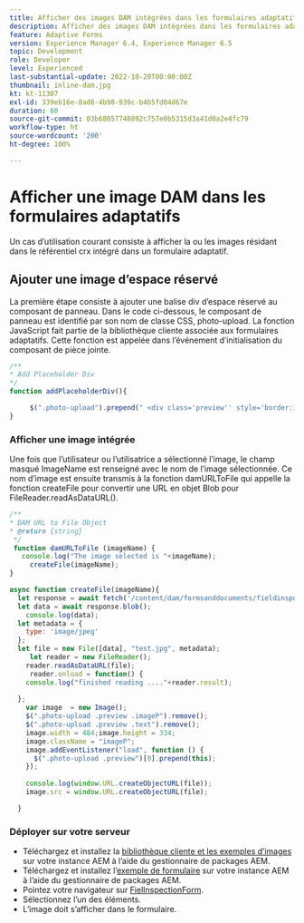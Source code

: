 ```yaml
---
title: Afficher des images DAM intégrées dans les formulaires adaptatifs
description: Afficher des images DAM intégrées dans les formulaires adaptatifs
feature: Adaptive Forms
version: Experience Manager 6.4, Experience Manager 6.5
topic: Development
role: Developer
level: Experienced
last-substantial-update: 2022-10-20T00:00:00Z
thumbnail: inline-dam.jpg
kt: kt-11307
exl-id: 339eb16e-8ad8-4b98-939c-b4b5fd04d67e
duration: 60
source-git-commit: 03b68057748892c757e0b5315d3a41d0a2e4fc79
workflow-type: ht
source-wordcount: '200'
ht-degree: 100%

---
```


# Afficher une image DAM dans les formulaires adaptatifs

Un cas d’utilisation courant consiste à afficher la ou les images résidant dans le référentiel crx intégré dans un formulaire adaptatif.

## Ajouter une image d’espace réservé

La première étape consiste à ajouter une balise div d’espace réservé au composant de panneau. Dans le code ci-dessous, le composant de panneau est identifié par son nom de classe CSS, photo-upload. La fonction JavaScript fait partie de la bibliothèque cliente associée aux formulaires adaptatifs. Cette fonction est appelée dans l’événement d’initialisation du composant de pièce jointe.

```javascript
/**
* Add Placeholder Div
*/
function addPlaceholderDiv(){

     $(".photo-upload").prepend(" <div class='preview'' style='border:1px dotted;height:225px;width:175px;text-align:center'><br><br><div class='text'>The Image will appear here</div></div><br>");
}
```

### Afficher une image intégrée

Une fois que l’utilisateur ou l’utilisatrice a sélectionné l’image, le champ masqué ImageName est renseigné avec le nom de l’image sélectionnée. Ce nom d’image est ensuite transmis à la fonction damURLToFile qui appelle la fonction createFile pour convertir une URL en objet Blob pour FileReader.readAsDataURL().

```javascript
/**
* DAM URL to File Object
* @return {string} 
 */
 function damURLToFile (imageName) {
   console.log("The image selected is "+imageName);
     createFile(imageName);
}
```

```javascript
async function createFile(imageName){
  let response = await fetch('/content/dam/formsanddocuments/fieldinspection/images/'+imageName);
  let data = await response.blob();
    console.log(data);
  let metadata = {
    type: 'image/jpeg'
  };
  let file = new File([data], "test.jpg", metadata);
     let reader = new FileReader();
    reader.readAsDataURL(file);
     reader.onload = function() {
    console.log("finished reading ...."+reader.result);
    
  };
    var image  = new Image();
    $(".photo-upload .preview .imageP").remove();
    $(".photo-upload .preview .text").remove();
    image.width = 484;image.height = 334;
    image.className = "imageP";
    image.addEventListener("load", function () {
      $(".photo-upload .preview")[0].prepend(this);
    });
    
    console.log(window.URL.createObjectURL(file));
    image.src = window.URL.createObjectURL(file);

  }
```

### Déployer sur votre serveur

* Téléchargez et installez la [bibliothèque cliente et les exemples d’images](assets/InlineDAMImage.zip) sur votre instance AEM à l’aide du gestionnaire de packages AEM.
* Téléchargez et installez l’[exemple de formulaire](assets/FieldInspectionForm.zip) sur votre instance AEM à l’aide du gestionnaire de packages AEM.
* Pointez votre navigateur sur [FielInspectionForm](http://localhost:4502/content/dam/formsanddocuments/fieldinspection/fieldinspection/jcr:content?wcmmode=disabled).
* Sélectionnez l’un des éléments.
* L’image doit s’afficher dans le formulaire.
